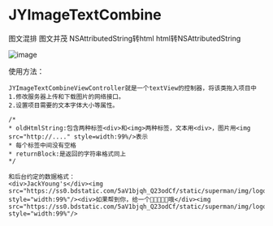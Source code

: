 # JYImageTextCombine
图文混排 图文并茂 NSAttributedString转html  html转NSAttributedString 

![image](https://github.com/JackYoung1989/JYImageTextCombine/JYImageTextCombine/JYImageTextCombine/JYImageTextCombine/imageTextCombine.gif)

使用方法：

    JYImageTextCombineViewController就是一个textView的控制器，将该类拖入项目中
    1.修改服务器上传和下载图片的网络接口。
    2.设置项目需要的文本字体大小等属性。
    
    /*
    * oldHtmlString:包含两种标签<div>和<img>两种标签，文本用<div>，图片用<img src="http://...." style=width:99%/>表示
    * 每个标签中间没有空格
    * returnBlock:是返回的字符串格式同上
    */
    
    和后台约定的数据格式：
    <div>JackYoung's</div><img src="https://ss0.bdstatic.com/5aV1bjqh_Q23odCf/static/superman/img/logo/bd_logo1_31bdc765.png" style="width:99%"/><div>如果帮到你，给一个🌟🌟🌟🌟🌟哦</div><img src="https://ss0.bdstatic.com/5aV1bjqh_Q23odCf/static/superman/img/logo/bd_logo1_31bdc765.png" style="width:99%"/>
    



